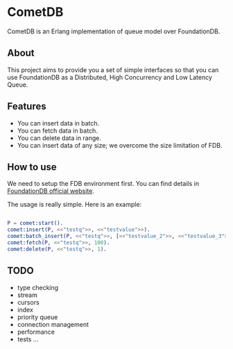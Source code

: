 # CometDB
CometDB is an Erlang implementation of queue model over FoundationDB.

## About
This project aims to provide you a set of simple interfaces so that you can use FoundationDB as a Distributed, High Concurrency and Low Latency Queue.

## Features
* You can insert data in batch.
* You can fetch data in batch.
* You can delete data in range.
* You can insert data of any size; we overcome the size limitation of FDB.

## How to use
We need to setup the FDB environment first. You can find details in [FoundationDB official website](https://apple.github.io/foundationdb/getting-started-linux.html).

The usage is really simple.
Here is an example:
```erlang

P = comet:start().
comet:insert(P, <<"testq">>, <<"testvalue">>).
comet:batch_insert(P, <<"testq">>, [<<"testvalue_2">>, <<"testvalue_3">>, <<"testvalue_4">>]).
comet:fetch(P, <<"testq">>, 100).
comet:delete(P, <<"testq">>, 1).

```

## TODO
* type checking
* stream
* cursors
* index
* priority queue
* connection management
* performance
* tests
...
